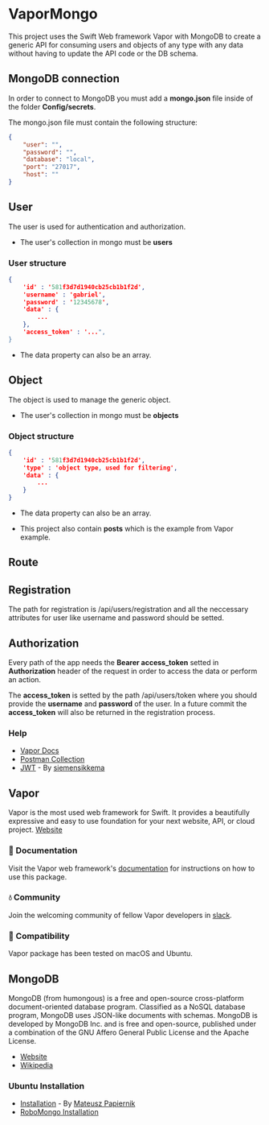# VaporMongo

This project uses the Swift Web framework Vapor with MongoDB to create a generic API for consuming users and objects of any type with any data without having to update the API code or the DB schema.

## MongoDB connection
In order to connect to MongoDB you must add a **mongo.json** file inside of the folder **Config/secrets**.

The mongo.json file must contain the following structure:
```json
{
    "user": "",
    "password": "",
    "database": "local",
    "port": "27017",
    "host": ""
}

```

## User
The user is used for authentication and authorization.
* The user's collection in mongo must be **users**

### User structure
```json
{
    'id' : '581f3d7d1940cb25cb1b1f2d',
    'username' : 'gabriel',
    'password' : '12345678',
    'data' : {
        ...
    },
    'access_token' : '...",
}
```
* The data property can also be an array.

## Object
The object is used to manage the generic object.
* The user's collection in mongo must be **objects**

### Object structure
```json
{
    'id' : '581f3d7d1940cb25cb1b1f2d',
    'type' : 'object type, used for filtering',
    'data' : {
        ...
    }
}
```
* The data property can also be an array.

* This project also contain **posts** which is the example from Vapor example.

## Route

## Registration
The path for registration is /api/users/registration and all the neccessary attributes for user like username and password should be setted.

## Authorization
Every path of the app needs the **Bearer access_token** setted in **Authorization** header of the request in order to access the data or perform an action.

The **access_token** is setted by the path /api/users/token where you should provide the **username** and **password** of the user. In a future commit the **access_token** will also be returned in the registration process.

### Help
* [Vapor Docs](http://docs.vapor.codes)
* [Postman Collection](https://www.getpostman.com/collections/2a5806fe02adb831b3b2)
* [JWT](https://github.com/siemensikkema/vapor-jwt) - By [siemensikkema](https://github.com/siemensikkema) 

## Vapor

Vapor is the most used web framework for Swift. It provides a beautifully expressive and easy to use foundation for your next website, API, or cloud project.
[Website](https://vapor.codes)

### 📖 Documentation

Visit the Vapor web framework's [documentation](http://docs.vapor.codes) for instructions on how to use this package.

### 💧 Community

Join the welcoming community of fellow Vapor developers in [slack](http://vapor.team).

### 🔧 Compatibility

Vapor package has been tested on macOS and Ubuntu.

## MongoDB
MongoDB (from humongous) is a free and open-source cross-platform document-oriented database program. Classified as a NoSQL database program, MongoDB uses JSON-like documents with schemas. MongoDB is developed by MongoDB Inc. and is free and open-source, published under a combination of the GNU Affero General Public License and the Apache License.

* [Website](https://www.mongodb.com)
* [Wikipedia](https://en.wikipedia.org/wiki/MongoDB)

### Ubuntu Installation
* [Installation](https://www.digitalocean.com/community/tutorials/how-to-install-mongodb-on-ubuntu-16-04) - By [Mateusz Papiernik](https://www.digitalocean.com/community/users/mati) 
* [RoboMongo Installation](http://stackoverflow.com/a/37184845/3831196)
